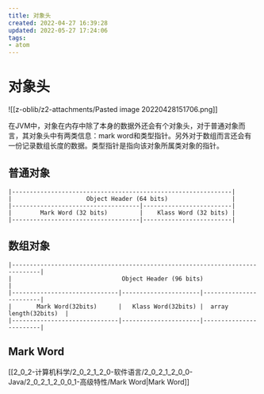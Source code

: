 ```yaml
---
title: 对象头
created: 2022-04-27 16:39:28
updated: 2022-05-27 17:24:06
tags: 
- atom
---
```

# 对象头

![[z-oblib/z2-attachments/Pasted image 20220428151706.png]]

在JVM中，对象在内存中除了本身的数据外还会有个对象头，对于普通对象而言，其对象头中有两类信息：mark word和类型指针。另外对于数组而言还会有一份记录数组长度的数据。类型指针是指向该对象所属类对象的指针。

## 普通对象

```text
|--------------------------------------------------------------|
|                     Object Header (64 bits)                  |
|------------------------------------|-------------------------|
|        Mark Word (32 bits)         |    Klass Word (32 bits) |
|------------------------------------|-------------------------|
```

## 数组对象

```text
|------------------------------------------------------------------------------|
|                               Object Header (96 bits)                        |
|------------------------------|----------------------|------------------------|
|       Mark Word(32bits)      |   Klass Word(32bits) |  array length(32bits)  |
|------------------------------|----------------------|------------------------|
```

## Mark Word

[[2_0_2-计算机科学/2_0_2_1_2_0-软件语言/2_0_2_1_2_0_0-Java/2_0_2_1_2_0_0_1-高级特性/Mark Word|Mark Word]]